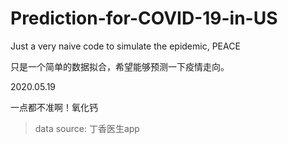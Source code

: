 # Prediction-for-COVID-19-in-US
Just a very naive code to simulate the epidemic, PEACE

只是一个简单的数据拟合，希望能够预测一下疫情走向。

2020.05.19

一点都不准啊！氧化钙

> data source: 丁香医生app

